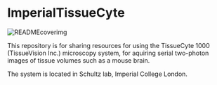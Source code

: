 # ImperialTissueCyte

![READMEcoverimg](gm515.github.io/ChronosICT_Small.jpg)

This repository is for sharing resources for using the TissueCyte 1000 (TissueVision Inc.) microscopy system, for aquiring serial two-photon images of tissue volumes such as a mouse brain. 

The system is located in Schultz lab, Imperial College London.
